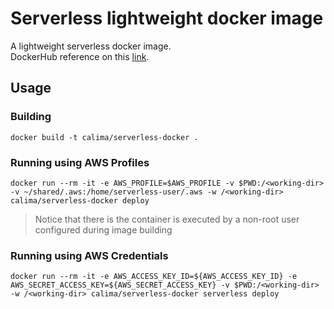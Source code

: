 # Serverless lightweight docker image

A lightweight serverless docker image.<br>
DockerHub reference on this [link](https://hub.docker.com/r/calima/serverless-docker).

## Usage

### Building 

```console
docker build -t calima/serverless-docker .
```
 
 ### Running using AWS Profiles
 
```console
docker run --rm -it -e AWS_PROFILE=$AWS_PROFILE -v $PWD:/<working-dir> -v ~/shared/.aws:/home/serverless-user/.aws -w /<working-dir> calima/serverless-docker deploy
```
> Notice that there is the container is executed by a non-root user configured during image building

### Running using AWS Credentials
 
```console
docker run --rm -it -e AWS_ACCESS_KEY_ID=${AWS_ACCESS_KEY_ID} -e AWS_SECRET_ACCESS_KEY=${AWS_SECRET_ACCESS_KEY} -v $PWD:/<working-dir> -w /<working-dir> calima/serverless-docker serverless deploy
``` 
 
 
